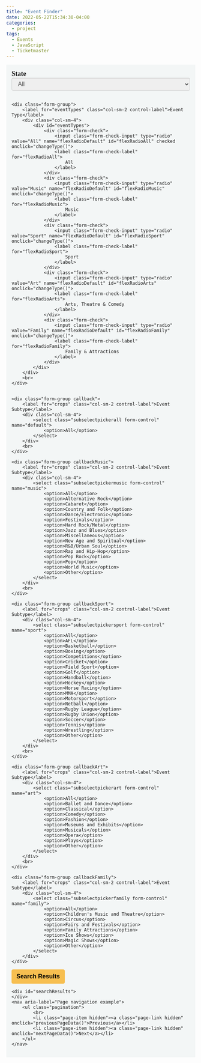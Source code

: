 ```yaml
---
title: "Event Finder"
date: 2022-05-22T15:34:30-04:00
categories:
  - project
tags:
  - Events
  - JavaScript
  - Ticketmaster
---
```


<!-- Latest compiled and minified JavaScript -->
<!-- First include jquery js -->
<script src="//code.jquery.com/jquery-1.12.0.min.js"></script>
<script src="//code.jquery.com/jquery-migrate-1.2.1.min.js"></script>

<!-- Then include bootstrap js -->
<script src="https://maxcdn.bootstrapcdn.com/bootstrap/3.3.6/js/bootstrap.min.js" integrity="sha384-0mSbJDEHialfmuBBQP6A4Qrprq5OVfW37PRR3j5ELqxss1yVqOtnepnHVP9aJ7xS" crossorigin="anonymous"></script>

<style>
	.pagination>li>a, .pagination>li>span {
	    font-size: 16px !important;
	}
	
	form br {
	    display: initial;
	}
	label {
	    display: initial !important;
	    font-family: var( --e-global-typography-text-font-family ), Sans-serif;
	    margin-bottom: 5px;
	    font-size: 18px;
	}
	form {
	    margin: 0 0 5px 0;
	    padding: 1em;
	    background-color: #f3f6f6;
	}
	.elementor-widget-text-editor {
		color: #212529;
		font-family: var( --e-global-typography-text-font-family ), Sans-serif;
		font-weight: var( --e-global-typography-text-font-weight );
	}
	
	label {
		display: initial !important;
		font-family: var( --e-global-typography-text-font-family ), Sans-serif;
		margin-bottom: 5px;
	}
	
	.form-group.callbackFamily {
		padding-bottom: 30.39px;
	}
	
	label.col-sm-2.control-label {font-family: var( --e-global-typography-text-font-family ), Sans-serif;
	font-weight: bold;font-size: 18px;margin-bottom: 10px;}
	.well {
	color: #212529;
	border-radius: 0.25rem;
	font-family: var( --e-global-typography-text-font-family ), Sans-serif;
	font-weight: var( --e-global-typography-text-font-weight );
	font-size: 16px;
	min-height: 20px;
	padding: 19px;
	margin-bottom: 20px;
	background-color: #f1f1f1;
	border: 1px solid #ced4da;
	border-radius: 4px
	px
	;
	-webkit-box-shadow: inset 0 1px 1px rgb(0 0 0 / 5%);
	box-shadow: inset 0 1px 1px rgb(0 0 0 / 5%);
	}
	.hidden {
	display: none;
	}

	.pagination>li>a, .pagination>li>span {position: relative;
	float: left;
	padding: 6px 12px;
	line-height: 1.5;
	color: #000;
	text-transform: uppercase;text-align: center;text-decoration: none;
	background-color: #F7BF50;
	border: 1px solid #ddd;font-weight: 600;font-size: 1rem;font-family: Montserrat,sans-serif;
    border-top-left-radius: 4px;
    border-bottom-left-radius: 4px;}

	.pagination>li:last-child>a, .pagination>li:last-child>span {border-top-right-radius: 0.25rem;
    border-bottom-right-radius: 0.25rem;
    border-top-left-radius: 0 !important;
    border-bottom-left-radius: 0 !important;}

	.pagination>li:last-child>a, .pagination>li:last-child>span {border-top-right-radius: 4px;
	border-bottom-right-radius: 4px;}

	li.page-item {}

	.pagination>li {display: inline;}

	li.page-item {}

	.pagination>li:first-child>a, .pagination>li:first-child>span {margin-left: 0;
	border-top-left-radius: 4px;
	border-bottom-left-radius: 4px;margin-left: -18px;}

	.pagination>li>a:hover {color: #fff;}
	.btn {
	font-weight: 600;
	font-size: 16px !important;
	display: inline-block;
	color: #212529;
	background-color: #545b62;
	text-align: center;
	vertical-align: middle;
	-webkit-user-select: none;
	-moz-user-select: none;
	-ms-user-select: none;
	user-select: none;
	background-color: transparent;
	border: 1px solid transparent;
	padding: 0.375rem 0.75rem;
	font-size: 1rem;
	line-height: 1.5;
	border-radius: 0.25rem;
	transition: color .15s ease-in-out,background-color .15s ease-in-out,border-color .15s ease-in-out,box-shadow .15s
	ease-in-out;
	}
	.btn-secondary, .btn-secondary:focus, .btn-secondary:active {
	color: #000;
	background-color: #F7BF50 !important;
	border-color: #F7BF50 !important;
	box-shadow: none;
	}
	body {
	overflow: hidden;
	font-family: Calibri, "Times new roman", Serif;
	}
	.form-control {display: block;
	width: 100%;
	height: 34px;
	padding: 6px 12px;
	font-size: 16px;
	line-height: 1.42857143;
	color: #555;
	
	background-image: none;
	border: 1px solid #ccc;
	left: 100px;border-radius: 4px;
	-webkit-box-shadow: inset 0 1px 1px rgb(0 0 0 / 8%);
	box-shadow: inset 0 1px 1px rgb(0 0 0 / 8%);
	-webkit-transition: border-color ease-in-out .15s,-webkit-box-shadow ease-in-out .15s;
	-o-transition: border-color ease-in-out .15s,box-shadow ease-in-out .15s;
	transition: border-color ease-in-out .15s,box-shadow ease-in-out .15s;}

	input[type=text] {background-color: #f1f1f1;width: 100%;}

	.btn-block {width: 100%;}

	.form-group {}

	.rowClear {
	display: flex;
	flex-wrap: none;
	margin-right: -15px;
	margin-left: 0px;
	margin-top: -38px;
	}

	.btn-secondary:hover {color: #fff;}

	.btn-default:hover {color: #fff;}

	.btn-default {color: #fff;background: #32373C;}

	.btn-default:hover {border-color: #F7BF50;color: #000;background: #F7BF50;}

	.row {
	display: flex;
	flex-wrap: wrap;
	margin-right: 0px;
	margin-left: 0px;}

	#wrapper {
	min-height: 100%;
	height: 100%;
	width: 100%;
	position: absolute;
	top: 0px;
	left: 0;
	display: inline-block;
	}
	#main-wrapper {
	height: 100%;
	overflow-y: auto;
	padding: 50px 0 0px 0;
	}

	#main {
	position: relative;
	height: 100%;
	overflow-y: auto;
	padding: 0 15px;
	}

	#sidebar-wrapper {
	height: 100%;
	padding: 50px 0 0px 0;
	position: fixed;
	border-right: 1px solid gray;
	}

	#sidebar {
	position: relative;
	height: 100%;
	overflow-y: auto;
	}

	#sidebar .list-group-item {
	border-radius: 0;
	border-left: 0;
	border-right: 0;
	border-top: 0;
	}

	.headline {
	width: 100%;
	height: 40px;
	background: #eee;
	margin-bottom: 20px;
	border-top: solid 1px #ccc;
	border-bottom: solid 1px #ccc;
	}

	.headline p {
	position: relative;
	top: 10px;
	left: 150px;
	font-weight: 700;
	}

	.btn {
	display: inline-block;
	}

	@media (max-width: 992px) {
	body {
	padding-top: 0px;
	}
	}

	@media (min-width: 992px) {
	#main-wrapper {
	float: right;
	}
	}

	@media (max-width: 992px) {
	#main-wrapper {
	padding-top: 0px;
	}
	}

	@media (max-width: 992px) {
	#sidebar-wrapper {
	position: static;
	height: auto;
	max-height: 300px;
	border-right: 0;
	}
	}
	.callback{

	}
	.callbackMusic{
	display:none;
	}
	.callbackSport{
	display:none;
	}
	.callbackArt{
	display:none;
	}
	.callbackFamily{
	display:none;
	}
	body{
	overflow:scroll
	}
	summary {
	display: list-item
	}
	
	
</style>

<form class="form-horizontal">
	<div class="form-group">
		<label for="state" class="col-sm-2 control-label">State</label>
		<div class="col-sm-4">
			<select class="selectpicker form-control" name="state">
				<option>All</option>
				<option>New South Wales</option>
				<option>Victoria</option>
				<option>Queensland</option>
				<option>South Australia</option>
				<option>Western Australia</option>
				<option>Tasmania</option>
				<option>Northern Territory</option>
				<option>Australian Capital Territory</option>
			</select>
		</div>
		<br>
	</div>

	<div class="form-group">
		<label for="eventTypes" class="col-sm-2 control-label">Event Type</label>
		<div class="col-sm-4">
            <div id="eventTypes">
                <div class="form-check">
                    <input class="form-check-input" type="radio" value="All" name="flexRadioDefault" id="flexRadioAll" checked onclick="changeType()">
                    <label class="form-check-label" for="flexRadioAll">
                        All
                    </label>
                </div>
                <div class="form-check">
                    <input class="form-check-input" type="radio" value="Music" name="flexRadioDefault" id="flexRadioMusic" onclick="changeType()">
                    <label class="form-check-label" for="flexRadioMusic">
                        Music
                    </label>
                </div>
                <div class="form-check">
                    <input class="form-check-input" type="radio" value="Sport" name="flexRadioDefault" id="flexRadioSport" onclick="changeType()">
                    <label class="form-check-label" for="flexRadioSport">
                        Sport
                    </label>
                </div>
                <div class="form-check">
                    <input class="form-check-input" type="radio" value="Art" name="flexRadioDefault" id="flexRadioArts" onclick="changeType()">
                    <label class="form-check-label" for="flexRadioArts">
                        Arts, Theatre & Comedy
                    </label>
                </div>
                <div class="form-check">
                    <input class="form-check-input" type="radio" value="Family" name="flexRadioDefault" id="flexRadioFamily" onclick="changeType()">
                    <label class="form-check-label" for="flexRadioFamily">
                        Family & Attractions
                    </label>
                </div>
            </div>
		</div>
		<br>
	</div>
   

	<div class="form-group callback">
		<label for="crops" class="col-sm-2 control-label">Event Subtype</label>
		<div class="col-sm-4">
			<select class="subselectpickerall form-control" name="default">
				<option>All</option>
			</select>
		</div>
		<br>
	</div>

	<div class="form-group callbackMusic">
		<label for="crops" class="col-sm-2 control-label">Event Subtype</label>
		<div class="col-sm-4">
			<select class="subselectpickermusic form-control" name="music">
				<option>All</option>
				<option>Alternative Rock</option>
				<option>Cabaret</option>
				<option>Country and Folk</option>
				<option>Dance/Electronic</option>
				<option>Festivals</option>
				<option>Hard Rock/Metal</option>
				<option>Jazz and Blues</option>
				<option>Miscellaneous</option>
				<option>New Age and Spiritual</option>
				<option>R&B/Urban Soul</option>
				<option>Rap and Hip-Hop</option>
				<option>Pop Rock</option>
				<option>Pop</option>
				<option>World Music</option>
				<option>Other</option>
			</select>
		</div>
		<br>
	</div>

	<div class="form-group callbackSport">
		<label for="crops" class="col-sm-2 control-label">Event Subtype</label>
		<div class="col-sm-4">
			<select class="subselectpickersport form-control" name="sport">
				<option>All</option>
				<option>AFL</option>
				<option>Basketball</option>
				<option>Boxing</option>
				<option>Competitions</option>
				<option>Cricket</option>
				<option>Field Sport</option>
				<option>Golf</option>
				<option>Handball</option>
				<option>Hockey</option>
				<option>Horse Racing</option>
				<option>MMA</option>
				<option>Motorsport</option>
				<option>Netball</option>
				<option>Rugby League</option>
				<option>Rugby Union</option>
				<option>Soccer</option>
				<option>Tennis</option>
				<option>Wrestling</option>
				<option>Other</option>
			</select>
		</div>
		<br>
	</div>

	<div class="form-group callbackArt">
		<label for="crops" class="col-sm-2 control-label">Event Subtype</label>
		<div class="col-sm-4">
			<select class="subselectpickerart form-control" name="art">
				<option>All</option>
				<option>Ballet and Dance</option>
				<option>Classical</option>
				<option>Comedy</option>
				<option>Fashion</option>
				<option>Museums and Exhibits</option>
				<option>Musicals</option>
				<option>Opera</option>
				<option>Plays</option>
				<option>Other</option>
			</select>
		</div>
		<br>
	</div>

	<div class="form-group callbackFamily">
		<label for="crops" class="col-sm-2 control-label">Event Subtype</label>
		<div class="col-sm-4">
			<select class="subselectpickerfamily form-control" name="family">
				<option>All</option>
				<option>Children's Music and Theatre</option>
				<option>Circus</option>
				<option>Fairs and Festivals</option>
				<option>Family Attractions</option>
				<option>Ice Shows</option>
				<option>Magic Shows</option>
				<option>Other</option>
			</select>
		</div>
	</div>
<div class="row">
		<div class="col-sm-offset-1 col-sm-10">
			<button type="button" class="btn btn-secondary" onclick="onSearchResultsClick()">Search Results</button>
		</div>
	</div>
	

	
	<div id="searchResults">
	</div>
	<nav aria-label="Page navigation example">
		<ul class="pagination">
			<br>
			<li class="page-item hidden"><a class="page-link hidden" onclick="previousPageData()">Previous</a></li>
			<li class="page-item hidden"><a class="page-link hidden" onclick="nextPageData()">Next</a></li>
		</ul>
	</nav>

<script>
	var currentQuery;

	$('input[type=radio]').on('change', function () {
		if ($(this).val() == "Music") {
			$('.upload').hide();
			$('.callback').hide();
			$('.callbackSport').hide();
			$('.callbackArt').hide();
			$('.callbackFamily').hide();
			$('.callbackMusic').show();
		} else if ($(this).val() == "Sport") {
			$('.upload').hide();
			$('.callback').hide();
			$('.callbackSport').show();
			$('.callbackArt').hide();
			$('.callbackFamily').hide();
			$('.callbackMusic').hide();
		} else if ($(this).val() == "Art") {
			$('.upload').hide();
			$('.callback').hide();
			$('.callbackSport').hide();
			$('.callbackArt').show();
			$('.callbackFamily').hide();
			$('.callbackMusic').hide();
		} else if ($(this).val() == "Family") {
			$('.upload').hide();
			$('.callback').hide();
			$('.callbackSport').hide();
			$('.callbackArt').hide();
			$('.callbackFamily').show();
			$('.callbackMusic').hide();
		} else if ($(this).val() == "All") {
			$('.upload').hide();
			$('.callback').show();
			$('.callbackSport').hide();
			$('.callbackArt').hide();
			$('.callbackFamily').hide();
			$('.callbackMusic').hide();
		}
	});


	stateDict = {
		"All": "All",
		"New South Wales": "NSW",
		"Victoria": "VIC",
		"Queensland": "QLD",
		"South Australia": "SA",
		"Western Australia": "WA",
		"Tasmania": "TAS",
		"Northern Territory": "NT",
		"Australian Capital Territory": "ACT"
	}

	async function getEventData(state, keyword) {

		const loadingOverlay = document.getElementsByClassName('loading-overlay')?.[0];

		var res;
		if (state == "All") {
			currentQuery =
				`https://app.ticketmaster.com/discovery/v2/events.json?keyword=${keyword}&countryCode=AU&apikey=KiqhEiBfJaj2xsSb0iNNO8rp7zislaiC&countryCode=AU&sort=date,asc&size=10`
			res = await
			fetch(`https://app.ticketmaster.com/discovery/v2/events.json?keyword=${keyword}&countryCode=AU&apikey=KiqhEiBfJaj2xsSb0iNNO8rp7zislaiC&countryCode=AU&sort=date,asc&size=10`);
		} else if (state == undefined) {
			currentQuery =
				`https://app.ticketmaster.com/discovery/v2/events.json?keyword=${keyword}&countryCode=AU&apikey=KiqhEiBfJaj2xsSb0iNNO8rp7zislaiC&countryCode=AU&sort=date,asc&size=10`
			res = await
			fetch(`https://app.ticketmaster.com/discovery/v2/events.json?keyword=${keyword}&countryCode=AU&apikey=KiqhEiBfJaj2xsSb0iNNO8rp7zislaiC&countryCode=AU&sort=date,asc&size=10`);
		} else {
			currentQuery =
				`https://app.ticketmaster.com/discovery/v2/events.json?keyword=${keyword}&countryCode=AU&apikey=KiqhEiBfJaj2xsSb0iNNO8rp7zislaiC&stateCode=${state}&sort=date,asc&size=10`
			res = await
			fetch(`https://app.ticketmaster.com/discovery/v2/events.json?keyword=${keyword}&countryCode=AU&apikey=KiqhEiBfJaj2xsSb0iNNO8rp7zislaiC&stateCode=${state}&sort=date,asc&size=10`);
		}
		const json = await res.json();

		var element = document.getElementsByClassName("page-item hidden");
		for (i = 0; i < element.length; i++) {
			element[i].classList.remove("hidden");
		}
		var
			element = document.getElementsByClassName("page-item hidden");
		for (i = 0; i < element.length; i++) {
			element[i].classList.remove("hidden");
		}
		var element = document.getElementsByClassName("page-link hidden");
		for (i = 0; i < element.length; i++) {
			element[i].classList.remove("hidden");
		}
		var
			element = document.getElementsByClassName("page-link hidden");
		for (i = 0; i < element.length; i++) {
			element[i].classList.remove("hidden");
		}
		return json;
	}
	async function youGotNextMarty(url) {
		const
			loadingOverlay = document.getElementsByClassName('loading-overlay')?.[0];
		var res;
		res = await fetch(url);
		const
			json = await res.json();
		return json;
	}
	var selectedItemState, selectedItemType, selectedItemSubtypeAll, selectedItemSubtypeMusic, selectedItemSubtypeSport, selectedItemSubtypeArt, selectedItemSubtypeFamily;
	var subtypeActive = -1;
	$('.selectpicker').change(function () {
		selectedItemState = $('.selectpicker').val();
	});
	
    function changeType(){
        selectedItemType = document.querySelector('input[type=radio]:checked').value;
        console.log(selectedItemType)
    }



	$('.subselectpickerall').change(function () {
		selectedItemSubtypeAll = $('.subselectpickerall').val();
		subtypeActive = 0;
	});
	$('.subselectpickermusic').change(function () {
		selectedItemSubtypeMusic = $('.subselectpickermusic').val();
		subtypeActive = 1;
	});
	$('.subselectpickersport').change(function () {
		selectedItemSubtypeSport = $('.subselectpickersport').val();
		subtypeActive = 2;
	});
	$('.subselectpickerart').change(function () {
		selectedItemSubtypeArt = $('.subselectpickerart').val();
		subtypeActive = 3;
	});
	$('.subselectpickerfamily').change(function () {
		selectedItemSubtypeFamily = $('.subselectpickerfamily').val();
		subtypeActive = 4;
	});
	$("#clear :button").click(function () {
		$('select[name=state]').val('All');
		$('select[name=eventTypes]').val('All');
		$('select[name=default]').val('All');
		$('select[name=music]').val('All');
		$('select[name=sport]').val('All');
		$('select[name=art]').val('All');
		$('select[name=family]').val('All');
	});
	var
		currentQuery;
	var pageNo;

	function onSearchResultsClick() {
		state = selectedItemState 
		category = selectedItemType

		if (subtypeActive == -1) {
			keyword = category
		}
		if (subtypeActive == 0) {
			keyword = ''
		} else if (subtypeActive == 1) {
			if (selectedItemSubtypeMusic == 'All') {
				keyword = category
			} else {
				if (selectedItemSubtypeMusic == 'All') {
					keyword = category
				} else {
					keyword = selectedItemSubtypeMusic
				}
			}
		} else if (subtypeActive == 2) {
			if (selectedItemSubtypeSport == 'All') {
				keyword = category
			} else {
				if (selectedItemSubtypeSport == undefined) {
					keyword = category
				} else {
					keyword = selectedItemSubtypeSport
				}
			}
		} else if (subtypeActive == 3) {
			if (selectedItemSubtypeArt == 'All') {
				keyword = category
			} else {
				if (selectedItemSubtypeArt == undefined) {
					keyword = category
				} else {
					keyword = selectedItemSubtypeArt
				}
			}
		} else if (subtypeActive == 4) {
			if (selectedItemSubtypeFamily == 'All') {
				keyword = category
			} else {
				if (selectedItemSubtypeFamily == undefined) {
					keyword = category
				} else {
					keyword = selectedItemSubtypeFamily
				}
			}
		}
		eventData = getEventData(stateDict[state], keyword)
		eventData.then(function (result) {
			pageNo = result.page.number
            if (result.page.totalElements == 0) {
				document.getElementById("searchResults").innerHTML += "<div class='well'>" + "<br>" + "<b>No Results Found...</b>" +
					"</div>"
			}
            else{
                eventData = result._embedded.events
                for (i = 0; i < eventData.length; i++) {

                    eventCity = result._embedded.events[i]._embedded.venues[0].city.name
                    eventState = result._embedded.events[i]._embedded.venues[0].state.name

                    timeString = eventData[i].dates.start.localTime // Prepend any date. Use your birthday. 
                    const timeString12hr=new Date('1970-01-01T' + timeString + 'Z').toLocaleTimeString('en-US', {
                        timeZone: 'UTC',
                        hour12: true,
                        hour: 'numeric',
                        minute: 'numeric'
                    });
                    if (eventData[i].info == '.') {
                        var
                            eventInfo = 'No additional Information'
                    } else {
                        var eventInfo = eventData[i].info
                    }
                    if (parseInt(eventData[i].dates.start.localDate) < 2022) {} else if (parseInt(eventData[i].dates.start.localDate) > 2025) {} else {
                        eventDate = eventData[i].dates.start.localDate.split('-')[2] + "/" + eventData[i].dates.start.localDate.split('-')[1] + "/" + eventData[i].dates.start.localDate.split('-')[0]

                        
                        document.getElementById('searchResults').innerHTML += "<div class='well' id='result'><p style = 'font-size:18px' >" + " <b> " + eventData[i].name + " </b>" + "<br></p> <b> Date: </b>" + eventDate + "<br><b>Time:</b> " +
                            timeString12hr + "<br><b>Location:</b> " + (eventData[i]._embedded.venues[0].name).split(',')[0] + " - " + eventCity + ", " + eventState + "<br> <a href = " + eventData[i].url + " target ='_blank'> <b> Buy Tickets </b></a> " +
                            "<br> <details><summary> <b> Information </b></summary><p> " + eventInfo + " </p> </details>" + " </div>"
                    }
                }
            }
		})


		document.getElementById("searchResults").innerHTML = "<br>"

	}


	function nextPageData() {

		state = selectedItemState
		category = selectedItemType

		if (subtypeActive == -1) {
			keyword = category
		}

		if (subtypeActive == 0) {
			keyword = ''
		} else if (subtypeActive == 1) {
			if (selectedItemSubtypeMusic == 'All') {
				keyword = category
			} else {
				if (selectedItemSubtypeMusic == 'All') {
					keyword = category
				} else {
					keyword = selectedItemSubtypeMusic
				}
			}

		} else if (subtypeActive == 2) {
			if (selectedItemSubtypeSport == 'All') {
				keyword = category
			} else {
				if (selectedItemSubtypeSport == undefined) {
					keyword = category
				} else {
					keyword = selectedItemSubtypeSport
				}
			}
		} else if (subtypeActive == 3) {
			if (selectedItemSubtypeArt == 'All') {
				keyword = category
			} else {
				if (selectedItemSubtypeArt == undefined) {
					keyword = category
				} else {
					keyword = selectedItemSubtypeArt
				}
			}
		} else if (subtypeActive == 4) {
			if (selectedItemSubtypeFamily == 'All') {
				keyword = category
			} else {
				if (selectedItemSubtypeFamily == undefined) {
					keyword = category
				} else {
					keyword = selectedItemSubtypeFamily
				}
			}
		}

		if (pageNo = 0) {
			if (state == "All") {
				currentQuery =
					`https://app.ticketmaster.com/discovery/v2/events.json?keyword=${keyword}&countryCode=AU&apikey=KiqhEiBfJaj2xsSb0iNNO8rp7zislaiC&countryCode=AU&sort=date,asc&size=10`
			} else if (state == undefined) {
				currentQuery =
					`https://app.ticketmaster.com/discovery/v2/events.json?keyword=${keyword}&countryCode=AU&apikey=KiqhEiBfJaj2xsSb0iNNO8rp7zislaiC&countryCode=AU&sort=date,asc&size=10`
			} else {
				currentQuery =
					`https://app.ticketmaster.com/discovery/v2/events.json?keyword=${keyword}&countryCode=AU&apikey=KiqhEiBfJaj2xsSb0iNNO8rp7zislaiC&stateCode=${stateDict[state]}&sort=date,asc&size=10`
			}
		}



		eventData = youGotNextMarty(currentQuery)

		eventData.then(function (result) {



			pageNo = result.page.number + 1
			if (result.page.totalElements == 0) {
				document.getElementById("searchResults").innerHTML += "<div class='well'>" + "<b>No Results Found...</b>" +
					"</div>"
			}
			eventData = result._embedded.events
			try {
				nextQuery = "https://app.ticketmaster.com" + result._links.next.href + "&apikey=KiqhEiBfJaj2xsSb0iNNO8rp7zislaiC"
				
							currentQuery = nextQuery
			eventData = youGotNextMarty(nextQuery)


			eventData.then(function (result) {

				eventData = result._embedded.events

				if (result.page.totalElements == 0) {
					document.getElementById("searchResults").innerHTML = "<div class='well'>" + "<br>" + "<b>No Results Found.</b>" + " </div>"
				}

				for (i = 0; i < eventData.length; i++) {

                    eventCity = result._embedded.events[i]._embedded.venues[0].city.name
                    eventState = result._embedded.events[i]._embedded.venues[0].state.name

					timeString = eventData[i].dates.start.localTime // Prepend any date. Use your birthday.
					const timeString12hr = new Date('1970-01-01T' + timeString + 'Z').toLocaleTimeString('en-US', {
						timeZone: 'UTC',
						hour12: true,
						hour: 'numeric',
						minute: 'numeric'
					});
					if (eventData[i].info == '.') {
						var
							eventInfo = 'No additional Information'
					} else {
						var eventInfo = eventData[i].info
					}
					if (parseInt(eventData[i].dates.start.localDate) < 2022) {} else if (parseInt(eventData[i].dates.start.localDate) >
						2025) {} else {
						eventDate = eventData[i].dates.start.localDate.split('-')[2] + "/" + eventData[i].dates.start.localDate.split('-')[1] + "/" + eventData[i].dates.start.localDate.split('-')[0]

                        document.getElementById('searchResults').innerHTML += "<div class='well' id='result'><p style = 'font-size:18px' >" + " <b> " + eventData[i].name + " </b>" + "<br></p> <b> Date: </b>" + eventDate + "<br><b>Time:</b> " +
                            timeString12hr + "<br><b>Location:</b> " + (eventData[i]._embedded.venues[0].name).split(',')[0] + " - " + eventCity + ", " + eventState + "<br> <a href = " + eventData[i].url + " target ='_blank'> <b> Buy Tickets </b></a> " +
                            "<br> <details><summary> <b> Information </b></summary><p> " + eventInfo + " </p> </details>" + " </div>"
                        }
				}

			})
			} catch {
				document.getElementById("searchResults").innerHTML += "<div class='well'>" + "<b>No More Results...</b>" +
					"</div>"
			}




		})


		document.getElementById("searchResults").innerHTML = "<br>"

	}

	function previousPageData() {

		state = selectedItemState
		category = selectedItemType

		if (subtypeActive == -1) {
			keyword = category
		}

		if (subtypeActive == 0) {
			keyword = ''
		} else if (subtypeActive == 1) {
			if (selectedItemSubtypeMusic == 'All') {
				keyword = category
			} else {
				if (selectedItemSubtypeMusic == 'All') {
					keyword = category
				} else {
					keyword = selectedItemSubtypeMusic
				}
			}

		} else if (subtypeActive == 2) {
			if (selectedItemSubtypeSport == 'All') {
				keyword = category
			} else {
				if (selectedItemSubtypeSport == undefined) {
					keyword = category
				} else {
					keyword = selectedItemSubtypeSport
				}
			}
		} else if (subtypeActive == 3) {
			if (selectedItemSubtypeArt == 'All') {
				keyword = category
			} else {
				if (selectedItemSubtypeArt == undefined) {
					keyword = category
				} else {
					keyword = selectedItemSubtypeArt
				}
			}
		} else if (subtypeActive == 4) {
			if (selectedItemSubtypeFamily == 'All') {
				keyword = category
			} else {
				if (selectedItemSubtypeFamily == undefined) {
					keyword = category
				} else {
					keyword = selectedItemSubtypeFamily
				}
			}
		}

		console.log(pageNo)
		if (pageNo != 0) {
			if (state == "All") {
				previousQuery =
					`https://app.ticketmaster.com/discovery/v2/events.json?keyword=${keyword}&countryCode=AU&apikey=KiqhEiBfJaj2xsSb0iNNO8rp7zislaiC&countryCode=AU&sort=date,asc&size=10&page=${pageNo-1}`
			} else if (state == undefined) {
				previousQuery =
					`https://app.ticketmaster.com/discovery/v2/events.json?keyword=${keyword}&countryCode=AU&apikey=KiqhEiBfJaj2xsSb0iNNO8rp7zislaiC&countryCode=AU&sort=date,asc&size=10&page=${pageNo-1}`
			} else {
				previousQuery =
					`https://app.ticketmaster.com/discovery/v2/events.json?keyword=${keyword}&countryCode=AU&apikey=KiqhEiBfJaj2xsSb0iNNO8rp7zislaiC&stateCode=${stateDict[state]}&sort=date,asc&size=10&page=${pageNo-1}`
			}
		} else {
			if (state == "All") {
				previousQuery =
					`https://app.ticketmaster.com/discovery/v2/events.json?keyword=${keyword}&countryCode=AU&apikey=KiqhEiBfJaj2xsSb0iNNO8rp7zislaiC&countryCode=AU&sort=date,asc&size=10&page=0`
			} else if (state == undefined) {
				previousQuery =
					`https://app.ticketmaster.com/discovery/v2/events.json?keyword=${keyword}&countryCode=AU&apikey=KiqhEiBfJaj2xsSb0iNNO8rp7zislaiC&countryCode=AU&sort=date,asc&size=10&page=0`
			} else {
				previousQuery =
					`https://app.ticketmaster.com/discovery/v2/events.json?keyword=${keyword}&countryCode=AU&apikey=KiqhEiBfJaj2xsSb0iNNO8rp7zislaiC&stateCode=${stateDict[state]}&sort=date,asc&size=10&page=0`
			}
		}

		currentQuery = previousQuery
		eventData = youGotNextMarty(previousQuery)


		eventData.then(function (result) {
			pageNo = result.page.number
			eventData = result._embedded.events

			if (result.page.totalElements == 0) {
				document.getElementById("searchResults").innerHTML = "<div class='well'>" + "<br>" + "<b>No Results Found... < /b>" + "</div>"
			}

			for (i = 0; i < eventData.length; i++) {

                eventCity = result._embedded.events[i]._embedded.venues[0].city.name
                eventState = result._embedded.events[i]._embedded.venues[0].state.name

				timeString = eventData[i].dates.start.localTime // Prepend any date. Use your birthday.
				const timeString12hr = new Date('1970-01-01T' + timeString + 'Z').toLocaleTimeString('en-US', {
					timeZone: 'UTC',
					hour12: true,
					hour: 'numeric',
					minute: 'numeric'
				});
				if (eventData[i].info == '.') {
					var
						eventInfo = 'No additional Information'
				} else {
					var eventInfo = eventData[i].info
				}
				if (parseInt(eventData[i].dates.start.localDate) < 2022) {} else
				if (parseInt(eventData[i].dates.start.localDate) > 2025) {} else {
					eventDate = eventData[i].dates.start.localDate.split('-')[2] + "/" + eventData[i].dates.start.localDate.split('-')[1] + "/" + eventData[i].dates.start.localDate.split('-')[0]

                    document.getElementById('searchResults').innerHTML += "<div class='well' id='result'><p style = 'font-size:18px' >" + " <b> " + eventData[i].name + " </b>" + "<br></p> <b> Date: </b>" + eventDate + "<br><b>Time:</b> " +
                            timeString12hr + "<br><b>Location:</b> " + (eventData[i]._embedded.venues[0].name).split(',')[0] + " - " + eventCity + ", " + eventState + "<br> <a href = " + eventData[i].url + " target ='_blank'> <b> Buy Tickets </b></a> " +
                            "<br> <details><summary> <b> Information </b></summary><p> " + eventInfo + " </p> </details>" + " </div>"
				}

			}
		})

		document.getElementById("searchResults").innerHTML = "<br>"

	}
</script>
</form>
